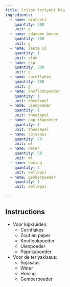 ```yaml
---
title: Crispy teriyaki kip
ingredients:
  - name: broccoli
    quantity: 500
    unit: g
  - name: edamame bonen
    quantity: 200
    unit: g
  - name: lente ui
    quantity: 1
    unit: stuk
  - name: kip
    quantity: 300
    unit: g
  - name: cornflakes
    quantity: 200
    unit: g
  - name: knoflookpoeder
    quantity: 1
    unit: theelepel
  - name: uienpoeder
    quantity: 1
    unit: theelepel
  - name: paprikapoeder
    quantity: 1
    unit: theelepel
  - name: sojasaus
    quantity: 70
    unit: ml
  - name: water
    quantity: 50
    unit: ml
  - name: honing
    quantity: 4
    unit: eetlepel
  - name: gemberpoeder
    quantity: 1
    unit: eetlepel

---
```


<Recipe />

## Instructions
  - Voor kipkruiden:
    - Cornflakes
    - Zout en peper
    - Knoflookpoeder
    - Uienpoeder
    - Paprikapoeder
  - Voor de teriyakisaus:
    - Sojasaus
    - Water
    - Honing
    - Gemberpoeder